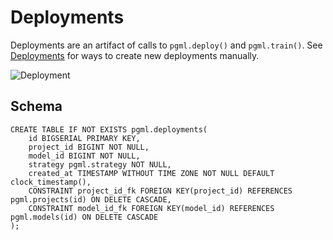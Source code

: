 # Deployments

Deployments are an artifact of calls to `pgml.deploy()` and `pgml.train()`. See [Deployments](/user_guides/predictions/deployments/) for ways to create new deployments manually.

![Deployment](/images/dashboard/deployment.png)

## Schema

```postgresql
CREATE TABLE IF NOT EXISTS pgml.deployments(
	id BIGSERIAL PRIMARY KEY,
	project_id BIGINT NOT NULL,
	model_id BIGINT NOT NULL,
	strategy pgml.strategy NOT NULL,
	created_at TIMESTAMP WITHOUT TIME ZONE NOT NULL DEFAULT clock_timestamp(),
	CONSTRAINT project_id_fk FOREIGN KEY(project_id) REFERENCES pgml.projects(id) ON DELETE CASCADE,
	CONSTRAINT model_id_fk FOREIGN KEY(model_id) REFERENCES pgml.models(id) ON DELETE CASCADE
);
```
